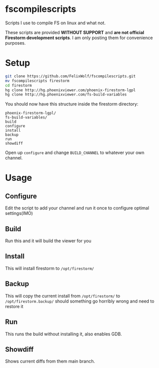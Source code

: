 # fscompilescripts
Scripts I use to compile FS on linux and what not.

These scripts are provided **WITHOUT SUPPORT** and **are not official Firestorm development scripts**. I am only posting them for convenience purposes.

# Setup
```bash
git clone https://github.com/FelixWolf/fscompilescripts.git
mv fscompilescripts firestorm
cd firestorm
hg clone http://hg.phoenixviewer.com/phoenix-firestorm-lgpl
hg clone http://hg.phoenixviewer.com/fs-build-variables
```

You should now have this structure inside the firestorm directory:
```
phoenix-firestorm-lgpl/
fs-build-variables/
build
configure
install
backup
run
showdiff
```

Open up `configure` and change `BUILD_CHANNEL` to whatever your own channel.

# Usage
## Configure
Edit the script to add your channel and run it once to configure optimal settings(IMO)

## Build
Run this and it will build the viewer for you

## Install
This will install firestorm to `/opt/firestorm/`

## Backup
This will copy the current install from `/opt/firestorm/` to `/opt/firestorm.backup/` should something go horribly wrong and need to restore it

## Run
This runs the build without installing it, also enables GDB.

## Showdiff
Shows current diffs from them main branch.
